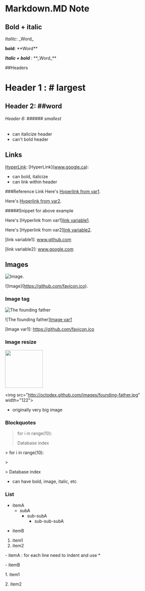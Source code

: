 # Markdown.MD Note

## Bold + italic
_Italitc_:  \_Word_

**bold**: \*\*Word**

**_Italic + bold_** : \*\*\_Word_\*\*

##Headers


# Header 1 : \# largest
## Header 2: \#\#word
###### Header 6: \###### smallest

- can italicize header
- can't bold header

## Links
[HyperLink](www.google.ca): \[HyperLink](www.google.ca): 
- can bold, italicize
- can link within header

###Reference Link
Here's [Hyperlink from var1][link variable1].

Here's [Hyperlink from var2][link variable2].

[link variable1]: www.github.com
[link variable2]: www.google.com

#####Snippet for above example  

Here's \[Hyperlink from var1][link variable1].

Here's \[Hyperlink from var2][link variable2].

\[link variable1]: www.github.com

\[link variable2]: www.google.com

## Images

![Image](https://github.com/favicon.ico).

\![Image]\(https://github.com/favicon.ico).

### Image tag

![The founding father][Image var1]

[Image var1]:https://github.com/favicon.ico

\!\[The founding father][Image var1]

\[Image var1]: https://github.com/favicon.ico

### Image resize
<img src="http://octodex.github.com/images/founding-father.jpg" width="122">

\<img src="http://octodex.github.com/images/founding-father.jpg" width="122">
- originally very big image

### Blockquotes

> for i in range(10):
>
> Database index

\> for i in range(10):

\>

\> Database index
- can have bold, image, italic, etc

### List
* itemA
    * subA
        * sub-subA
            * sub-sub-subA
- itemB
1. item1
2. item2

\- itemA : for each line need to indent and use * 
            
\- itemB

1\. item1

2\. item2
